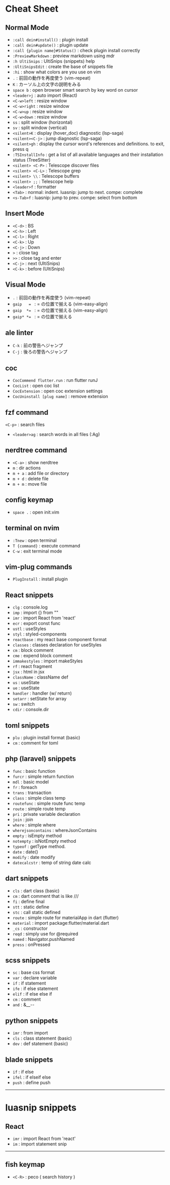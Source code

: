 # Cheat Sheet

## Normal Mode
- `:call dein#install()`  :  plugin install
- `:call dein#update()`  :  plugin update
- `:call {plugin name}#Status()`  : check plugin install correctly 
- `:PreviewMarkdown` : preview markdown using mdr
- `:h UltiSnips`  :  UltiSnips (snippets) help
- `:UltiSnipsEdit`  :  create the base of snippets file
- `:hi`  :  show what colors are you use on vim
- `.`  :  前回の動作を再度使う (vim-repeat)
- `K`  :  カーソル上の文字の説明をみる
- `space b`  :  open browser smart search by key word on cursor
- `<leader>j`  :  auto import (React)
- `<C-w>left`  :  resize window
- `<C-w>right`  :  resize window
- `<C-w>up`  :  resize window
- `<C-w>down`  :  resize window
- `ss`  :  split window (horizontal)
- `sv`  :  split window (vertical)
- `<silent>K`  :  display (hover_doc) diagnostic (lsp-saga)
- `<silent><C-j>`  : jump diagnostic (lsp-saga)
- `<silent>gh`  : display the cursor word's references and definitions. to exit, press q
- `:TSInstallInfo`  : get a list of all available languages and their installation status (TreeSitter)
- `<silent> <C-P>` : Telescope discover files
- `<silent> <C-L>` : Telescope grep
- `<silent> \\` : Telescope buffers
- `<silent> ;;` : Telescope help
- `<leader>f` : formatter
- `<Tab>` : normal: indent. luasnip: jump to next. compe: complete
- `<s-Tab>f` : luasnip: jump to prev. compe: select from bottom


## Insert Mode 

- `<C-d>`  :  BS
- `<C-h>`  :  Left
- `<C-l>`  :  Right
- `<C-k>`  :  Up
- `<C-j>`  :  Down
- `>`  :  close tag
- `>>`  :  close tag and enter
- `<C-j>`  :  next (UltiSnips)
- `<C-k>`  :  before (UltiSnips)


## Visual Mode
- `.`  :  前回の動作を再度使う (vim-repeat)
- `gaip   = `  : = の位置で揃える (vim-easy-align)
- `gaip  *= `  : = の位置で揃える (vim-easy-align)
- `gaip* *= `  : = の位置で揃える


## ale linter

- `C-k`  :  前の警告へジャンプ
- `C-j`  :  後ろの警告へジャンプ



## coc

- `CocCommend flutter.run`  :  run flutter runJ
- `CocList`  :  open coc list
- `CocExtension`  :  open coc extension settings
- `CocUninstall [plug name]`  :  remove extension


## fzf command

 `<C-p>`  :  search files
- `<leader>ag`  :  search words in all files (:Ag)


## nerdtree command

- `<C-a>`  :  show nerdtree
- `m`  :  dir actions
- `m + a`  :  add file or directory
- `m + d`  :  delete file
- `m + m`  :  move file

## config keymap

- `space .`  :  open init.vim


## terminal on nvim

- `:Tnew`        :  open terminal
- `T {command}`  :  execute command
- `C-w`          :  exit terminal mode


## vim-plug commands

- `PlugInstall`    :  install plugin


## React snippets

- `clg`        :  console.log
- `imp`        :  import {} from ""
- `imr`        :  import React from 'react'
- `ecr`        :  export const func
- `ustl`        :  useStyles
- `styl`        :  styled-components
- `reactbase`        :  my react base component format
- `classes`        :  classes declaration for useStyles
- `cm`        :  block comment
- `cme`        :  expend block comment
- `immakestyles`        :  import makeStyles
- `rf`        :  react fragment
- `jsx`        :  html in jsx
- `className`        :  className def
- `us`        :  useState
- `ue`        :  useState
- `handler`        :  handler (w/ return)
- `setarr`        :  setState for array
- `sw`        :  switch 
- `cdir`        :  console.dir 


## toml snippets

- `plu`        :  plugin install format (basic)
- `cm`        :  comment for toml


## php (laravel) snippets

- `func`        :  basic function
- `furcr`        :  simple return function
- `mdl`        :  basic model
- `fr`        :  foreach
- `trans`        :  transaction
- `class`        :  simple class temp
- `routefunc`        :  simple route func temp
- `route`        :  simple route temp
- `pri`        :  private variable declaration
- `join`        :  join
- `where`        :  simple where
- `wherejsoncontains` : whereJsonContains
- `empty` : isEmpty method
- `notempty` : isNotEmpty method
- `typeof` : getType method.
- `date` : date()
- `modify` : date modify
- `datecalcstr` : temp of string date calc



## dart snippets

- `cls`        :  dart class (basic)
- `cm`        :  dart comment that is like ///
- `fi`        :  define final 
- `stt`        :  static define
- `stc`        :  call static defined
- `route`        :  simple route for materialApp in dart (flutter)
- `material`        :  import package:flutter/material.dart
- `_cs`        :  constructor
- `reqd`        :  simply use for @required
- `named`        :  Navigator.pushNamed
- `press`        :  onPressed


## scss snippets

- `sc`        :  base css format
- `var`        :  declare variable
- `if`        :  if statement
- `ife`        :  if else statement
- `elif`        :  if else else if
- `cm`        :  comment
- `and`        :  &__--


## python snippets

- `imr`        :  from import
- `cls`        :  class statement (basic)
- `dev`        :  def statement (basic)


## blade snippets

- `if`        :  if else
- `ifel`        :  if elseif else
- `push`        :  define push


---


# luasnip snippets


## React

- `imr`        :  import React from 'react'
- `im`        :  import statement snip


---


## fish keymap

- `<C-R>` : peco ( search history )

